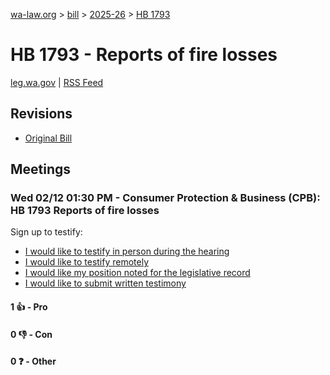 [wa-law.org](/) > [bill](/bill/) > [2025-26](/bill/2025-26/) > [HB 1793](/bill/2025-26/hb/1793/)

# HB 1793 - Reports of fire losses
[leg.wa.gov](https://app.leg.wa.gov/billsummary?BillNumber=1793&Year=2025&Initiative=false) | [RSS Feed](./rss.xml)

## Revisions
* [Original Bill](1/)

## Meetings
### Wed 02/12 01:30 PM - Consumer Protection & Business (CPB): HB 1793 Reports of fire losses
Sign up to testify:
* [I would like to testify in person during the hearing](https://app.leg.wa.gov/csi/Testifier/Add?chamber=House&mId=32724&aId=163507&caId=25569&tId=1)
* [I would like to testify remotely](https://app.leg.wa.gov/csi/Testifier/Add?chamber=House&mId=32724&aId=163507&caId=25569&tId=2)
* [I would like my position noted for the legislative record](https://app.leg.wa.gov/csi/Testifier/Add?chamber=House&mId=32724&aId=163507&caId=25569&tId=3)
* [I would like to submit written testimony](https://app.leg.wa.gov/csi/Testifier/Add?chamber=House&mId=32724&aId=163507&caId=25569&tId=4)

#### 1 👍 - Pro

#### 0 👎 - Con

#### 0 ❓ - Other
